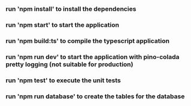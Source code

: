 ### run 'npm install' to install the dependencies
### run 'npm start' to start the application
### run 'npm build:ts' to compile the typescript application
### run 'npm run dev' to start the application with pino-colada pretty logging (not suitable for production)
### run 'npm test' to execute the unit tests
### run 'npm run database' to create the tables for the database
